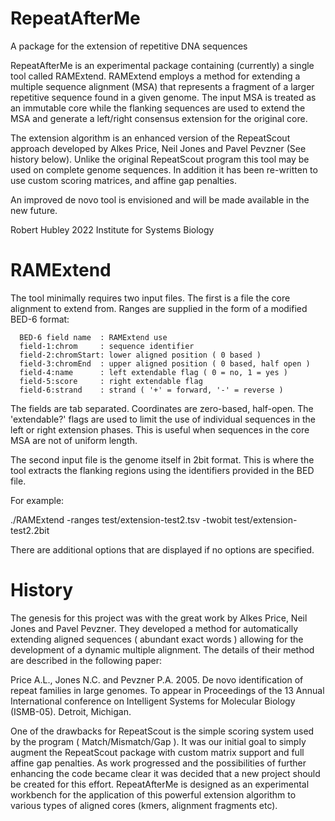 # RepeatAfterMe

A package for the extension of repetitive DNA sequences

RepeatAfterMe is an experimental package containing (currently) 
a single tool called RAMExtend.  RAMExtend employs a method for
extending a multiple sequence alignment (MSA) that represents a 
fragment of a larger repetitive sequence found in a given genome.
The input MSA is treated as an immutable core while the flanking 
sequences are used to extend the MSA and generate a left/right
consensus extension for the original core.

The extension algorithm is an enhanced version of the RepeatScout 
approach developed by Alkes Price, Neil Jones and Pavel Pevzner 
(See history below).  Unlike the original RepeatScout program this 
tool may be used on complete genome sequences.  In addition it has been
re-written to use custom scoring matrices, and affine gap penalties.

An improved de novo tool is envisioned and will be made available
in the new future.

Robert Hubley 2022
Institute for Systems Biology


RAMExtend
=========

The tool minimally requires two input files.  The first is a file
the core alignment to extend from.  Ranges are supplied in the form 
of a modified BED-6 format:

      BED-6 field name  : RAMExtend use
      field-1:chrom     : sequence identifier
      field-2:chromStart: lower aligned position ( 0 based )
      field-3:chromEnd  : upper aligned position ( 0 based, half open )
      field-4:name      : left extendable flag ( 0 = no, 1 = yes )
      field-5:score     : right extendable flag 
      field-6:strand    : strand ( '+' = forward, '-' = reverse )

The fields are tab separated. Coordinates are zero-based, half-open. 
The 'extendable?' flags are used to limit the use of individual sequences
in the left or right extension phases.  This is useful when sequences
in the core MSA are not of uniform length.

The second input file is the genome itself in 2bit format.  This is where
the tool extracts the flanking regions using the identifiers provided
in the BED file.

For example:

  ./RAMExtend -ranges test/extension-test2.tsv -twobit test/extension-test2.2bit

There are additional options that are displayed if no options are specified.


History
=======
The genesis for this project was with the great work by Alkes Price,
Neil Jones and Pavel Pevzner.  They developed a method for automatically
extending aligned sequences ( abundant exact words ) allowing for 
the development of a dynamic multiple alignment.  The details of their
method are described in the following paper:

Price A.L., Jones N.C. and Pevzner P.A. 2005.  De novo identification of 
repeat families in large genomes.  To appear in Proceedings of the
13 Annual International conference on Intelligent Systems for
Molecular Biology (ISMB-05).  Detroit, Michigan.

One of the drawbacks for RepeatScout is the simple scoring system used
by the program ( Match/Mismatch/Gap ).  It was our initial goal to 
simply augment the RepeatScout package with custom matrix support and
full affine gap penalties.  As work progressed and the possibilities
of further enhancing the code became clear it was decided that a new
project should be created for this effort. RepeatAfterMe is designed
as an experimental workbench for the application of this powerful 
extension algorithm to various types of aligned cores (kmers, alignment
fragments etc).


